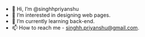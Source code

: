 - 👋 Hi, I’m @singhhpriyanshu
- 👀 I’m interested in designing web pages.
- 🌱 I’m currently learning back-end.
- 📫 How to reach me - singhh.priyanshu@gmail.com.

<!---
singhhpriyanshu/singhhpriyanshu is a ✨ special ✨ repository because its `README.md` (this file) appears on your GitHub profile.
You can click the Preview link to take a look at your changes.
--->
